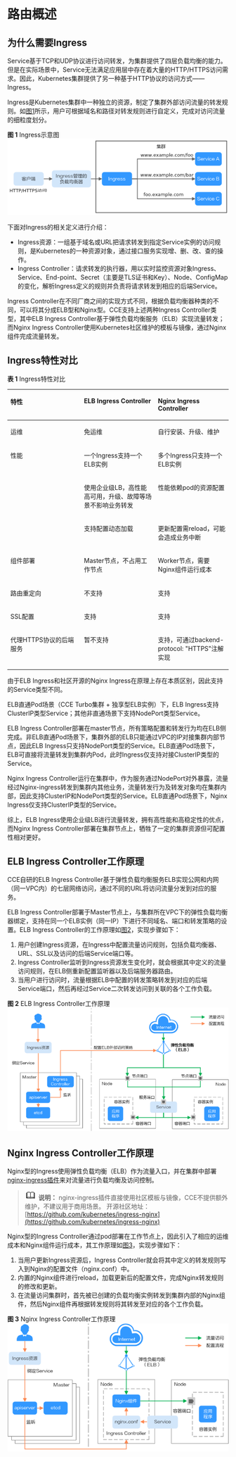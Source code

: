 # 路由概述<a name="cce_10_0094"></a>

## 为什么需要Ingress<a name="section17868123416122"></a>

Service基于TCP和UDP协议进行访问转发，为集群提供了四层负载均衡的能力。但是在实际场景中，Service无法满足应用层中存在着大量的HTTP/HTTPS访问需求。因此，Kubernetes集群提供了另一种基于HTTP协议的访问方式——Ingress。

Ingress是Kubernetes集群中一种独立的资源，制定了集群外部访问流量的转发规则。如[图1](#fig18155819416)所示，用户可根据域名和路径对转发规则进行自定义，完成对访问流量的细粒度划分。

**图 1**  Ingress示意图<a name="fig18155819416"></a>  
![](figures/Ingress示意图.png "Ingress示意图")

下面对Ingress的相关定义进行介绍：

-   Ingress资源：一组基于域名或URL把请求转发到指定Service实例的访问规则，是Kubernetes的一种资源对象，通过接口服务实现增、删、改、查的操作。
-   Ingress Controller：请求转发的执行器，用以实时监控资源对象Ingress、Service、End-point、Secret（主要是TLS证书和Key）、Node、ConfigMap的变化，解析Ingress定义的规则并负责将请求转发到相应的后端Service。

Ingress Controller在不同厂商之间的实现方式不同，根据负载均衡器种类的不同，可以将其分成ELB型和Nginx型。CCE支持上述两种Ingress Controller类型，其中ELB Ingress Controller基于弹性负载均衡服务（ELB）实现流量转发；而Nginx Ingress Controller使用Kubernetes社区维护的模板与镜像，通过Nginx组件完成流量转发。

## Ingress特性对比<a name="section13511317151118"></a>

**表 1**  Ingress特性对比

<a name="table10511517181113"></a>
<table><thead align="left"><tr id="row75114173117"><th class="cellrowborder" valign="top" width="33.24332433243324%" id="mcps1.2.4.1.1"><p id="p451120176115"><a name="p451120176115"></a><a name="p451120176115"></a>特性</p>
</th>
<th class="cellrowborder" valign="top" width="33.423342334233425%" id="mcps1.2.4.1.2"><p id="p185113172114"><a name="p185113172114"></a><a name="p185113172114"></a>ELB Ingress Controller</p>
</th>
<th class="cellrowborder" valign="top" width="33.33333333333333%" id="mcps1.2.4.1.3"><p id="p165112017151117"><a name="p165112017151117"></a><a name="p165112017151117"></a>Nginx Ingress Controller</p>
</th>
</tr>
</thead>
<tbody><tr id="row55117175111"><td class="cellrowborder" valign="top" width="33.24332433243324%" headers="mcps1.2.4.1.1 "><p id="p15111917181112"><a name="p15111917181112"></a><a name="p15111917181112"></a>运维</p>
</td>
<td class="cellrowborder" valign="top" width="33.423342334233425%" headers="mcps1.2.4.1.2 "><p id="p4511191711114"><a name="p4511191711114"></a><a name="p4511191711114"></a>免运维</p>
</td>
<td class="cellrowborder" valign="top" width="33.33333333333333%" headers="mcps1.2.4.1.3 "><p id="p9511161720113"><a name="p9511161720113"></a><a name="p9511161720113"></a>自行安装、升级、维护</p>
</td>
</tr>
<tr id="row051116176117"><td class="cellrowborder" rowspan="3" valign="top" width="33.24332433243324%" headers="mcps1.2.4.1.1 "><p id="p551112176115"><a name="p551112176115"></a><a name="p551112176115"></a>性能</p>
</td>
<td class="cellrowborder" valign="top" width="33.423342334233425%" headers="mcps1.2.4.1.2 "><p id="p145119177112"><a name="p145119177112"></a><a name="p145119177112"></a>一个Ingress支持一个ELB实例</p>
</td>
<td class="cellrowborder" valign="top" width="33.33333333333333%" headers="mcps1.2.4.1.3 "><p id="p145111417191116"><a name="p145111417191116"></a><a name="p145111417191116"></a>多个Ingress只支持一个ELB实例</p>
</td>
</tr>
<tr id="row4511101711111"><td class="cellrowborder" valign="top" headers="mcps1.2.4.1.1 "><p id="p3511617111117"><a name="p3511617111117"></a><a name="p3511617111117"></a>使用企业级LB，高性能高可用，升级、故障等场景不影响业务转发</p>
</td>
<td class="cellrowborder" valign="top" headers="mcps1.2.4.1.2 "><p id="p8511117101111"><a name="p8511117101111"></a><a name="p8511117101111"></a>性能依赖pod的资源配置</p>
</td>
</tr>
<tr id="row155117172115"><td class="cellrowborder" valign="top" headers="mcps1.2.4.1.1 "><p id="p95118175111"><a name="p95118175111"></a><a name="p95118175111"></a>支持配置动态加载</p>
</td>
<td class="cellrowborder" valign="top" headers="mcps1.2.4.1.2 "><p id="p12511121721118"><a name="p12511121721118"></a><a name="p12511121721118"></a>更新配置需reload，可能会造成业务中断</p>
</td>
</tr>
<tr id="row651121711115"><td class="cellrowborder" valign="top" width="33.24332433243324%" headers="mcps1.2.4.1.1 "><p id="p185111017131111"><a name="p185111017131111"></a><a name="p185111017131111"></a>组件部署</p>
</td>
<td class="cellrowborder" valign="top" width="33.423342334233425%" headers="mcps1.2.4.1.2 "><p id="p1511917111117"><a name="p1511917111117"></a><a name="p1511917111117"></a>Master节点，不占用工作节点</p>
</td>
<td class="cellrowborder" valign="top" width="33.33333333333333%" headers="mcps1.2.4.1.3 "><p id="p451171741110"><a name="p451171741110"></a><a name="p451171741110"></a>Worker节点，需要Nginx组件运行成本</p>
</td>
</tr>
<tr id="row1351111713118"><td class="cellrowborder" valign="top" width="33.24332433243324%" headers="mcps1.2.4.1.1 "><p id="p651131771119"><a name="p651131771119"></a><a name="p651131771119"></a>路由重定向</p>
</td>
<td class="cellrowborder" valign="top" width="33.423342334233425%" headers="mcps1.2.4.1.2 "><p id="p9511131716116"><a name="p9511131716116"></a><a name="p9511131716116"></a>不支持</p>
</td>
<td class="cellrowborder" valign="top" width="33.33333333333333%" headers="mcps1.2.4.1.3 "><p id="p951121714112"><a name="p951121714112"></a><a name="p951121714112"></a>支持</p>
</td>
</tr>
<tr id="row8511817191119"><td class="cellrowborder" valign="top" width="33.24332433243324%" headers="mcps1.2.4.1.1 "><p id="p551111712112"><a name="p551111712112"></a><a name="p551111712112"></a>SSL配置</p>
</td>
<td class="cellrowborder" valign="top" width="33.423342334233425%" headers="mcps1.2.4.1.2 "><p id="p5511141711110"><a name="p5511141711110"></a><a name="p5511141711110"></a>支持</p>
</td>
<td class="cellrowborder" valign="top" width="33.33333333333333%" headers="mcps1.2.4.1.3 "><p id="p1651151791112"><a name="p1651151791112"></a><a name="p1651151791112"></a>支持</p>
</td>
</tr>
<tr id="row9706135014117"><td class="cellrowborder" valign="top" width="33.24332433243324%" headers="mcps1.2.4.1.1 "><p id="p13706165011115"><a name="p13706165011115"></a><a name="p13706165011115"></a>代理HTTPS协议的后端服务</p>
</td>
<td class="cellrowborder" valign="top" width="33.423342334233425%" headers="mcps1.2.4.1.2 "><p id="p107065503111"><a name="p107065503111"></a><a name="p107065503111"></a>暂不支持</p>
</td>
<td class="cellrowborder" valign="top" width="33.33333333333333%" headers="mcps1.2.4.1.3 "><p id="p1370610507115"><a name="p1370610507115"></a><a name="p1370610507115"></a>支持，可通过backend-protocol: "HTTPS"注解实现</p>
</td>
</tr>
</tbody>
</table>

由于ELB Ingress和社区开源的Nginx Ingress在原理上存在本质区别，因此支持的Service类型不同。

ELB直通Pod场景（CCE Turbo集群 + 独享型ELB实例）下，ELB Ingress支持ClusterIP类型Service；其他非直通场景下支持NodePort类型Service。

ELB Ingress Controller部署在master节点，所有策略配置和转发行为均在ELB侧完成。非ELB直通Pod场景下，集群外部的ELB只能通过VPC的IP对接集群内部节点，因此ELB Ingress只支持NodePort类型的Service。ELB直通Pod场景下，ELB可直接将流量转发到集群内Pod，此时Ingress仅支持对接ClusterIP类型的Service。

Nginx Ingress Controller运行在集群中，作为服务通过NodePort对外暴露，流量经过Nginx-ingress转发到集群内其他业务，流量转发行为及转发对象均在集群内部，因此支持ClusterIP和NodePort类型的Service。ELB直通Pod场景下，Nginx Ingress仅支持ClusterIP类型的Service。

综上，ELB Ingress使用企业级LB进行流量转发，拥有高性能和高稳定性的优点，而Nginx Ingress Controller部署在集群节点上，牺牲了一定的集群资源但可配置性相对更好。

## ELB Ingress Controller工作原理<a name="section162271821192312"></a>

CCE自研的ELB Ingress Controller基于弹性负载均衡服务ELB实现公网和内网（同一VPC内）的七层网络访问，通过不同的URL将访问流量分发到对应的服务。

ELB Ingress Controller部署于Master节点上，与集群所在VPC下的弹性负载均衡器绑定，支持在同一个ELB实例（同一IP）下进行不同域名、端口和转发策略的设置。ELB Ingress Controller的工作原理如[图2](#fig122542486129)，实现步骤如下：

1.  用户创建Ingress资源，在Ingress中配置流量访问规则，包括负载均衡器、URL、SSL以及访问的后端Service端口等。
2.  Ingress Controller监听到Ingress资源发生变化时，就会根据其中定义的流量访问规则，在ELB侧重新配置监听器以及后端服务器路由。
3.  当用户进行访问时，流量根据ELB中配置的转发策略转发到对应的后端Service端口，然后再经过Service二次转发访问到关联的各个工作负载。

**图 2**  ELB Ingress Controller工作原理<a name="fig122542486129"></a>  
![](figures/ELB-Ingress-Controller工作原理.png "ELB-Ingress-Controller工作原理")

## Nginx Ingress Controller工作原理<a name="section1973674703410"></a>

Nginx型的Ingress使用弹性负载均衡（ELB）作为流量入口，并在集群中部署[nginx-ingress插件](nginx-ingress.md)来对流量进行负载均衡及访问控制。

>![](public_sys-resources/icon-note.gif) **说明：** 
>nginx-ingress插件直接使用社区模板与镜像，CCE不提供额外维护，不建议用于商用场景。
>开源社区地址：[https://github.com/kubernetes/ingress-nginx](https://github.com/kubernetes/ingress-nginx)

Nginx型的Ingress Controller通过pod部署在工作节点上，因此引入了相应的运维成本和Nginx组件运行成本，其工作原理如[图3](#fig2042781115133)，实现步骤如下：

1.  当用户更新Ingress资源后，Ingress Controller就会将其中定义的转发规则写入到Nginx的配置文件（nginx.conf）中。
2.  内置的Nginx组件进行reload，加载更新后的配置文件，完成Nginx转发规则的修改和更新。
3.  在流量访问集群时，首先被已创建的负载均衡实例转发到集群内部的Nginx组件，然后Nginx组件再根据转发规则将其转发至对应的各个工作负载。

**图 3**  Nginx Ingress Controller工作原理<a name="fig2042781115133"></a>  
![](figures/Nginx-Ingress-Controller工作原理.png "Nginx-Ingress-Controller工作原理")

